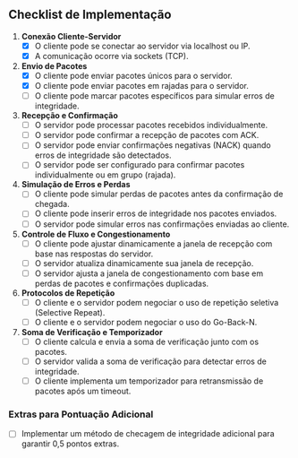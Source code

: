 ## Checklist de Implementação

1. **Conexão Cliente-Servidor**
   - [x] O cliente pode se conectar ao servidor via localhost ou IP.
   - [x] A comunicação ocorre via sockets (TCP).

2. **Envio de Pacotes**
   - [x] O cliente pode enviar pacotes únicos para o servidor.
   - [x] O cliente pode enviar pacotes em rajadas para o servidor.
   - [ ] O cliente pode marcar pacotes específicos para simular erros de integridade.

3. **Recepção e Confirmação**
   - [ ] O servidor pode processar pacotes recebidos individualmente.
   - [ ] O servidor pode confirmar a recepção de pacotes com ACK.
   - [ ] O servidor pode enviar confirmações negativas (NACK) quando erros de integridade são detectados.
   - [ ] O servidor pode ser configurado para confirmar pacotes individualmente ou em grupo (rajada).

4. **Simulação de Erros e Perdas**
   - [ ] O cliente pode simular perdas de pacotes antes da confirmação de chegada.
   - [ ] O cliente pode inserir erros de integridade nos pacotes enviados.
   - [ ] O servidor pode simular erros nas confirmações enviadas ao cliente.

5. **Controle de Fluxo e Congestionamento**
   - [ ] O cliente pode ajustar dinamicamente a janela de recepção com base nas respostas do servidor.
   - [ ] O servidor atualiza dinamicamente sua janela de recepção.
   - [ ] O servidor ajusta a janela de congestionamento com base em perdas de pacotes e confirmações duplicadas.

6. **Protocolos de Repetição**
   - [ ] O cliente e o servidor podem negociar o uso de repetição seletiva (Selective Repeat).
   - [ ] O cliente e o servidor podem negociar o uso do Go-Back-N.

7. **Soma de Verificação e Temporizador**
   - [ ] O cliente calcula e envia a soma de verificação junto com os pacotes.
   - [ ] O servidor valida a soma de verificação para detectar erros de integridade.
   - [ ] O cliente implementa um temporizador para retransmissão de pacotes após um timeout.

### Extras para Pontuação Adicional
- [ ] Implementar um método de checagem de integridade adicional para garantir 0,5 pontos extras.
